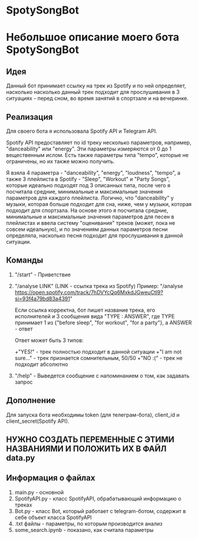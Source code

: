 # SpotySongBot

Небольшое описание моего бота SpotySongBot
==========================================

Идея
----

Данный бот принимает ссылку на трек из Spotify и по ней определяет, насколько насколько данный трек подходит для прослушивания в 3 ситуациях - перед сном, во время занятий в спортзале и на вечеринке.

Реализация
----------

Для своего бота я использовала Spotify API и Telegram API.

Spotify API предоставляет по id треку несколько параметров, например, "danceability" или "energy". Эти параметры измеряются от 0 до 1 вещественным ислом. Есть также параметры типа "tempo", которые не ограничены, но их также можно получить.

Я взяла 4 параметра - "danceability", "energy", "loudness", "tempo", а также 3 плейлиста в Spotify - "Sleep", "Workout" и "Party Songs", которые идеально подходят под 3 описанных типа, после чего я посчитала средние, минимальные и максимальные значения параметров для каждого плейлиста. Логично, что "danceability" у музыки, которая больше подходит для сна, ниже, чем у музыки, которая подходит для спортзала. На основе этого я посчитала средние, минимальные и максимальные значения параметров для песен в плейлистах и ввела систему "оценивания" треков (может, пока не совсем идеальную), и по значениям данных параметров песни определяла, насколько песня подходит для прослушивания в данной ситуации.

Команды
----------

1. "/start" - Приветствие
2. "/analyse LINK" (LINK - ссылка трека из Spotify)
    Пример: "/analyse https://open.spotify.com/track/7hDVYcQq6MxkdJGweuCtl9?si=93f4a79bd83a4391"

    Если ссылка корректна, бот пишет название трека, его исполнителей и 3 сообщения вида "TYPE : ANSWER", где TYPE принимает 1 из {"before sleep", "for workout", "for a party"}, а ANSWER - ответ

    Ответ может быть 3 типов:

    +"YES!" - трек полностью подходит в данной ситуации
    +"I am not sure..." - трек признается сомнительным, 50/50
    +"NO :(" - трек не подходит абсолютно

3. "/help" - Выведется сообщение с напоминанием о том, как задавать запрос

Дополнение
----------
Для запуска бота необходимы token (для телеграм-бота), client_id и client_secret(Spotify API). 

НУЖНО СОЗДАТЬ ПЕРЕМЕННЫЕ С ЭТИМИ НАЗВАНИЯМИ И ПОЛОЖИТЬ ИХ В ФАЙЛ data.py
------------------------------------------------------------------------

Информация о файлах
-------------------
1. main.py - основной
2. SpotifyAPI.py - класс SpotifyAPI, обрабатывающий информацию о треках
3. Bot.py - класс Bot, который работает с telegram-ботом, содержит в себе объект класса SpotifyAPI
4. .txt файлы - параметры, по которым производится анализ
5. some_search.ipynb - показано, как  считала параметры





